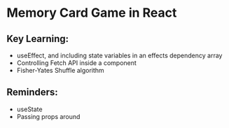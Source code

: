 # Memory Card Game in React

## Key Learning:
- useEffect, and including state variables in an effects dependency array
- Controlling Fetch API inside a component
- Fisher-Yates Shuffle algorithm

## Reminders:
- useState
- Passing props around